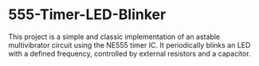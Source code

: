 # 555-Timer-LED-Blinker
This project is a simple and classic implementation of an astable multivibrator circuit using the NE555 timer IC. It periodically blinks an LED with a defined frequency, controlled by external resistors and a capacitor.
